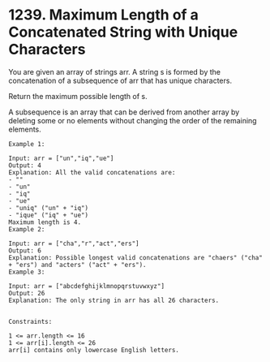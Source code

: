 # 1239. Maximum Length of a Concatenated String with Unique Characters

You are given an array of strings arr. A string s is formed by the concatenation of a subsequence of arr that has unique characters.

Return the maximum possible length of s.

A subsequence is an array that can be derived from another array by deleting some or no elements without changing the order of the remaining elements.



```text
Example 1:

Input: arr = ["un","iq","ue"]
Output: 4
Explanation: All the valid concatenations are:
- ""
- "un"
- "iq"
- "ue"
- "uniq" ("un" + "iq")
- "ique" ("iq" + "ue")
Maximum length is 4.
Example 2:

Input: arr = ["cha","r","act","ers"]
Output: 6
Explanation: Possible longest valid concatenations are "chaers" ("cha" + "ers") and "acters" ("act" + "ers").
Example 3:

Input: arr = ["abcdefghijklmnopqrstuvwxyz"]
Output: 26
Explanation: The only string in arr has all 26 characters.
 

Constraints:

1 <= arr.length <= 16
1 <= arr[i].length <= 26
arr[i] contains only lowercase English letters.
```